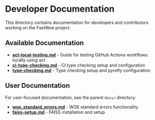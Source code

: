 # Developer Documentation

This directory contains documentation for developers and contributors working on the FastWoe project.

## Available Documentation

- **[act-local-testing.md](act-local-testing.md)** - Guide for testing GitHub Actions workflows locally using act
- **[ci-type-checking.md](ci-type-checking.md)** - CI type checking setup and configuration
- **[type-checking.md](type-checking.md)** - Type checking setup and pyrefly configuration

## User Documentation

For user-focused documentation, see the parent `docs/` directory:
- **[woe_standard_errors.md](../woe_standard_errors.md)** - WOE standard errors functionality
- **[faiss-setup.md](../faiss-setup.md)** - FAISS installation and setup
